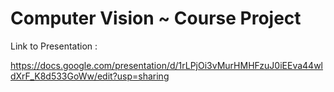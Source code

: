 # Computer Vision ~ Course Project

Link to Presentation : 

https://docs.google.com/presentation/d/1rLPjOi3vMurHMHFzuJ0iEEva44wldXrF_K8d533GoWw/edit?usp=sharing
